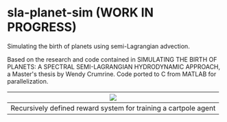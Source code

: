 # sla-planet-sim (WORK IN PROGRESS)
Simulating the birth of planets using semi-Lagrangian advection.

Based on the research and code contained in 
SIMULATING THE BIRTH OF PLANETS: A SPECTRAL SEMI-LAGRANGIAN HYDRODYNAMIC APPROACH,
a Master's thesis by Wendy Crumrine. Code ported to C from MATLAB for parallelization.

|![](images/timeplapse.png)|
|:--:| 
| Recursively defined reward system for training a cartpole agent |

